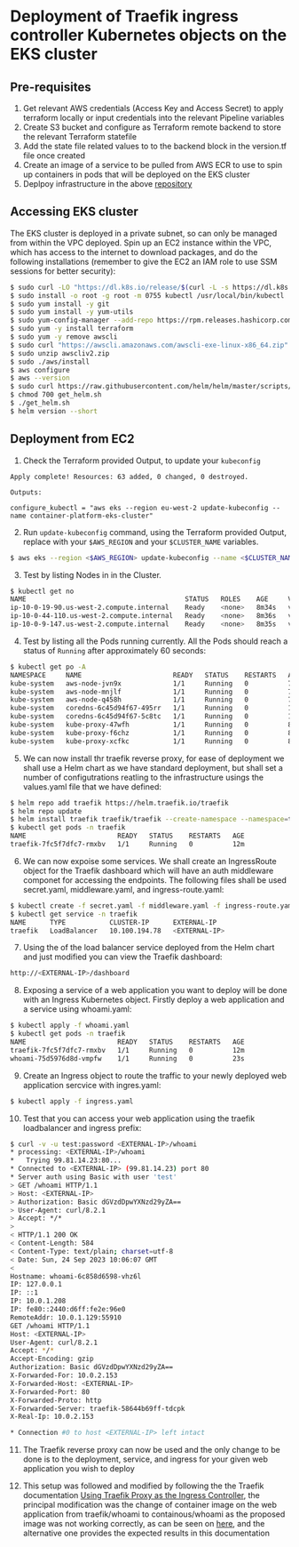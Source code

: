 # Deployment of Traefik ingress controller Kubernetes objects on the EKS cluster

## Pre-requisites
1. Get relevant AWS credentials (Access Key and Access Secret) to apply terraform locally or input credentials into the relevant Pipeline variables
2. Create S3 bucket and configure as Terraform remote backend to store the relevant Terraform statefile
3. Add the state file related values to to the backend block in the version.tf file once created
4. Create an image of a service to be pulled from AWS ECR to use to spin up containers in pods that will be deployed on the EKS cluster
5. Deplpoy infrastructure in the above [repository](../../)

## Accessing EKS cluster
The EKS cluster is deployed in a private subnet, so can only be managed from 
within the VPC deployed. Spin up an EC2 instance within the VPC, which has
access to the internet to download packages, and do the following installations
(remember to give the EC2 an IAM role to use SSM sessions for better security):

```sh
$ sudo curl -LO "https://dl.k8s.io/release/$(curl -L -s https://dl.k8s.io/release/stable.txt)/bin/linux/amd64/kubectl"
$ sudo install -o root -g root -m 0755 kubectl /usr/local/bin/kubectl
$ sudo yum install -y git
$ sudo yum install -y yum-utils
$ sudo yum-config-manager --add-repo https://rpm.releases.hashicorp.com/AmazonLinux/hashicorp.repo
$ sudo yum -y install terraform
$ sudo yum -y remove awscli
$ sudo curl "https://awscli.amazonaws.com/awscli-exe-linux-x86_64.zip" -o "awscliv2.zip"
$ sudo unzip awscliv2.zip
$ sudo ./aws/install
$ aws configure
$ aws --version
$ sudo curl https://raw.githubusercontent.com/helm/helm/master/scripts/get-helm-3 > get_helm.sh
$ chmod 700 get_helm.sh
$ ./get_helm.sh
$ helm version --short
```

## Deployment from EC2

1. Check the Terraform provided Output, to update your `kubeconfig`

```hcl
Apply complete! Resources: 63 added, 0 changed, 0 destroyed.

Outputs:

configure_kubectl = "aws eks --region eu-west-2 update-kubeconfig --name container-platform-eks-cluster"
```

2. Run `update-kubeconfig` command, using the Terraform provided Output, replace with your `$AWS_REGION` and your `$CLUSTER_NAME` variables.

```sh
$ aws eks --region <$AWS_REGION> update-kubeconfig --name <$CLUSTER_NAME>
```

3. Test by listing Nodes in in the Cluster.

```sh
$ kubectl get no
NAME                                        STATUS   ROLES    AGE     VERSION
ip-10-0-19-90.us-west-2.compute.internal    Ready    <none>   8m34s   v1.26.2-eks-a59e1f0
ip-10-0-44-110.us-west-2.compute.internal   Ready    <none>   8m36s   v1.26.2-eks-a59e1f0
ip-10-0-9-147.us-west-2.compute.internal    Ready    <none>   8m35s   v1.26.2-eks-a59e1f0
```

4. Test by listing all the Pods running currently. All the Pods should reach a status of `Running` after approximately 60 seconds:

```sh
$ kubectl get po -A
NAMESPACE     NAME                       READY   STATUS    RESTARTS   AGE
kube-system   aws-node-jvn9x             1/1     Running   0          7m42s
kube-system   aws-node-mnjlf             1/1     Running   0          7m45s
kube-system   aws-node-q458h             1/1     Running   0          7m49s
kube-system   coredns-6c45d94f67-495rr   1/1     Running   0          14m
kube-system   coredns-6c45d94f67-5c8tc   1/1     Running   0          14m
kube-system   kube-proxy-47wfh           1/1     Running   0          8m32s
kube-system   kube-proxy-f6chz           1/1     Running   0          8m30s
kube-system   kube-proxy-xcfkc           1/1     Running   0          8m31s
```

5. We can now install thr traefik reverse proxy, for ease of deployment we shall use a Helm chart as we have standard deployment, but shall set a number of configutrations reatling to the infrastructure usings the values.yaml file that we have defined:

```sh
$ helm repo add traefik https://helm.traefik.io/traefik
$ helm repo update
$ helm install traefik traefik/traefik --create-namespace --namespace=traefik --values=values.yaml
$ kubectl get pods -n traefik
NAME                       READY   STATUS    RESTARTS   AGE
traefik-7fc5f7dfc7-rmxbv   1/1     Running   0          12m
```

6. We can now expoise some services. We shall create an IngressRoute object for the Traefik dashboard which will have an auth middleware componet for accessing the endpoints. The following files shall be used  secret.yaml, middleware.yaml, and ingress-route.yaml:

```sh
$ kubectl create -f secret.yaml -f middleware.yaml -f ingress-route.yaml 
$ kubectl get service -n traefik
NAME      TYPE           CLUSTER-IP      EXTERNAL-IP                                                              PORT(S)                      AGE
traefik   LoadBalancer   10.100.194.78   <EXTERNAL-IP>                                                            80:31693/TCP,443:31136/TCP   72s
```

7. Using the <EXTERNAL-IP> of the load balancer service deployed from the Helm chart and just modified you can view the Traefik dashboard:

```sh
http://<EXTERNAL-IP>/dashboard
```

8. Exposing a service of a web application you want to deploy will be done with an Ingress Kubernetes object. Firstly deploy a web application and a service using whoami.yaml:

```sh
$ kubectl apply -f whoami.yaml
$ kubectl get pods -n traefik
NAME                       READY   STATUS    RESTARTS   AGE
traefik-7fc5f7dfc7-rmxbv   1/1     Running   0          12m
whoami-75d5976d8d-vmpfw    1/1     Running   0          23s
```

9. Create an Ingress object to route the traffic to your newly deployed web application sercvice with ingres.yaml:

```sh
$ kubectl apply -f ingress.yaml
```

10. Test that you can access your web application using the traefik loadbalancer <EXTERNAL-IP> and ingress prefix:

```sh
$ curl -v -u test:password <EXTERNAL-IP>/whoami
* processing: <EXTERNAL-IP>/whoami
*   Trying 99.81.14.23:80...
* Connected to <EXTERNAL-IP> (99.81.14.23) port 80
* Server auth using Basic with user 'test'
> GET /whoami HTTP/1.1
> Host: <EXTERNAL-IP>
> Authorization: Basic dGVzdDpwYXNzd29yZA==
> User-Agent: curl/8.2.1
> Accept: */*
>
< HTTP/1.1 200 OK
< Content-Length: 584
< Content-Type: text/plain; charset=utf-8
< Date: Sun, 24 Sep 2023 10:06:07 GMT
<
Hostname: whoami-6c858d6598-vhz6l
IP: 127.0.0.1
IP: ::1
IP: 10.0.1.208
IP: fe80::2440:d6ff:fe2e:96e0
RemoteAddr: 10.0.1.129:55910
GET /whoami HTTP/1.1
Host: <EXTERNAL-IP>
User-Agent: curl/8.2.1
Accept: */*
Accept-Encoding: gzip
Authorization: Basic dGVzdDpwYXNzd29yZA==
X-Forwarded-For: 10.0.2.153
X-Forwarded-Host: <EXTERNAL-IP>
X-Forwarded-Port: 80
X-Forwarded-Proto: http
X-Forwarded-Server: traefik-58644b69ff-tdcpk
X-Real-Ip: 10.0.2.153

* Connection #0 to host <EXTERNAL-IP> left intact
```

11. The Traefik reverse proxy can now be used and the only change to be done is to the deployment, service, and ingress for your given web application you wish to deploy

12. This setup was followed and modified by following the the Traefik documentation [Using Traefik Proxy as the Ingress Controller](https://community.traefik.io/t/using-traefik-proxy-as-the-ingress-controller-traefik-labs/15464/1), the principal modification was the change of container image on the web application from traefik/whoami to containous/whoami as the proposed image was not working correctly, as can be seen on [here](https://stackoverflow.com/questions/62780325/traefik-v2-2-ingress-route-example-not-working), and the alternative one provides the expected results in this documentation